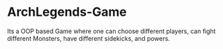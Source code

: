 # ArchLegends-Game
Its a OOP based Game where one can choose different players, can fight different Monsters, have different sidekicks, and powers.
